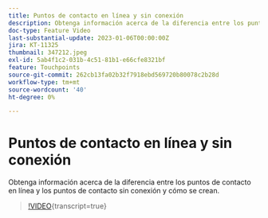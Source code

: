 ```yaml
---
title: Puntos de contacto en línea y sin conexión
description: Obtenga información acerca de la diferencia entre los puntos de contacto en línea y los puntos de contacto sin conexión y cómo se crean.
doc-type: Feature Video
last-substantial-update: 2023-01-06T00:00:00Z
jira: KT-11325
thumbnail: 347212.jpeg
exl-id: 5ab4f1c2-031b-4c51-81b1-e66cfe8321bf
feature: Touchpoints
source-git-commit: 262cb13fa02b32f7918ebd569720b80078c2b28d
workflow-type: tm+mt
source-wordcount: '40'
ht-degree: 0%

---
```


# Puntos de contacto en línea y sin conexión

Obtenga información acerca de la diferencia entre los puntos de contacto en línea y los puntos de contacto sin conexión y cómo se crean.

>[!VIDEO](https://video.tv.adobe.com/v/347212/?learn=on){transcript=true}
